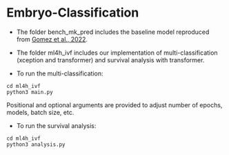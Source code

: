 # Embryo-Classification
- The folder bench_mk_pred includes the baseline model reproduced from [Gomez et al., 2022](https://arxiv.org/pdf/2203.00531.pdf?fbclid=IwAR0JOnWY3dG3psIUlncAT8R1mYbpBZw3TpfSAODfA_wYmZrU-P3_qeJHluM).
- The folder ml4h_ivf includes our implementation of multi-classification (xception and transformer) and survival analysis with transformer.

- To run the multi-classification:
```
cd ml4h_ivf
python3 main.py
```
Positional and optional arguments are provided to adjust number of epochs, models, batch size, etc.
- To run the survival analysis:
```
cd ml4h_ivf
python3 analysis.py
```
